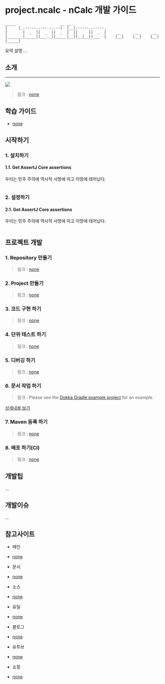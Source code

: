 # project.ncalc - nCalc 개발 가이드

```shell
_____                    __ __
|     |_.-----..---.-..--|  |__|.-----..-----.
|       |  _  ||  _  ||  _  |  ||     ||  _  |     __      __      __
|_______|_____||___._||_____|__||__|__||___  |    |__|    |__|    |__|
|_____|
```

요약 설명 ...


## 소개
--- 

<img src="none"></img>

> 링크 : [none]()

## 학습 가이드
- [none]()

## 시작하기

### 1. 설치하기

#### 1.1. Get AssertJ Core assertions
우리는 민주 주의에 역사적 사명에 띠고 이땅에 태어났다.
```cpp
```

### 2. 설정하기

#### 2.1. Get AssertJ Core assertions
우리는 민주 주의에 역사적 사명에 띠고 이땅에 태어났다.
```cpp
```

## 프로젝트 개발

### 1. Repository 만들기
> 링크 : [none]()

### 2. Project 만들기
> 링크 : [none]()

### 3. 코드 구현 하기
> 링크 : [none]()

### 4. 단위 테스트 하기
> 링크 : [none]()

### 5. 디버깅 하기
> 링크 : [none]()

### 6. 문서 작업 하기
> 링크 : Please see the [Dokka Gradle example project](https://github.com/JetBrains/kotlin-examples/tree/master/gradle/dokka-gradle-example) for an example.

[상세내용 보기](snippetslab://snippet/DA32E99F-7C32-4446-BED5-39CDFDD9F44E/)

### 7. Maven 등록 하기
> 링크 : [none]()

### 8. 배포 하기(CI)
> 링크 : [none]()


## 개발팁
...

## 개발이슈
...

## 참고사이트
- 메인
- [none](http://about)

- 문서
- [none](http://about)

- 소스
- [none](http://about)

- 유틸
- [none](http://about)​

- 블로그
- [none](http://about)​

- 유투브
- [none](http://about)

- 쇼핑
- [none](http://about)

